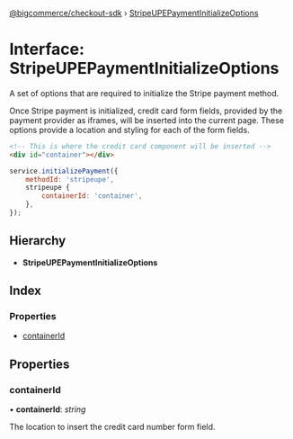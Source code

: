 [@bigcommerce/checkout-sdk](../README.md) › [StripeUPEPaymentInitializeOptions](stripeupepaymentinitializeoptions.md)

# Interface: StripeUPEPaymentInitializeOptions

A set of options that are required to initialize the Stripe payment method.

Once Stripe payment is initialized, credit card form fields, provided by the
payment provider as iframes, will be inserted into the current page. These
options provide a location and styling for each of the form fields.

```html
<!-- This is where the credit card component will be inserted -->
<div id="container"></div>
```

```js
service.initializePayment({
    methodId: 'stripeupe',
    stripeupe {
        containerId: 'container',
    },
});
```

## Hierarchy

* **StripeUPEPaymentInitializeOptions**

## Index

### Properties

* [containerId](stripeupepaymentinitializeoptions.md#containerid)

## Properties

###  containerId

• **containerId**: *string*

The location to insert the credit card number form field.
